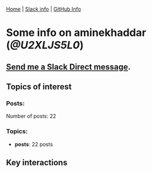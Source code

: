 [Home](https://kelu124.github.io/echommunity/) | [Slack info](https://kelu124.github.io/echommunity/) | [GitHub Info](https://kelu124.github.io/echommunity/github.html)

# Some info on __aminekhaddar__ (_@U2XLJS5L0_)


## [Send me a Slack Direct message](https://echopen.slack.com/messages/@aminekhaddar/).

## Topics of interest

### Posts: 

Number of posts: 22

### Topics:

* __posts__: 22 posts

## Key interactions 


